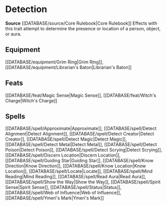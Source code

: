 ﻿---
id: '43'
name: Detection
rarity: Common
rus_type_level: null
source: '[[DATABASE/source/Core Rulebook|Core Rulebook]]'
trait:
- Detection
type: Trait

---
# Detection

**Source** [[DATABASE/source/Core Rulebook|Core Rulebook]] 
Effects with this trait attempt to determine the presence or location of a person, object, or aura.

## Equipment

[[DATABASE/equipment/Grim Ring|Grim Ring]], [[DATABASE/equipment/Librarian's Baton|Librarian's Baton]]

## Feats

[[DATABASE/feat/Magic Sense|Magic Sense]], [[DATABASE/feat/Witch's Charge|Witch's Charge]]

## Spells

[[DATABASE/spell/Approximate|Approximate]], [[DATABASE/spell/Detect Alignment|Detect Alignment]], [[DATABASE/spell/Detect Creator|Detect Creator]], [[DATABASE/spell/Detect Magic|Detect Magic]], [[DATABASE/spell/Detect Metal|Detect Metal]], [[DATABASE/spell/Detect Poison|Detect Poison]], [[DATABASE/spell/Detect Scrying|Detect Scrying]], [[DATABASE/spell/Discern Location|Discern Location]], [[DATABASE/spell/Guiding Star|Guiding Star]], [[DATABASE/spell/Know Direction|Know Direction]], [[DATABASE/spell/Know Location|Know Location]], [[DATABASE/spell/Locate|Locate]], [[DATABASE/spell/Mind Reading|Mind Reading]], [[DATABASE/spell/Read Aura|Read Aura]], [[DATABASE/spell/Show the Way|Show the Way]], [[DATABASE/spell/Spirit Sense|Spirit Sense]], [[DATABASE/spell/Status|Status]], [[DATABASE/spell/Web of Influence|Web of Influence]], [[DATABASE/spell/Ymeri's Mark|Ymeri's Mark]]